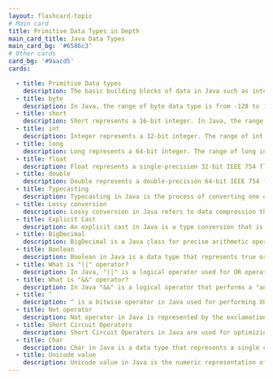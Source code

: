 ```yaml
---
layout: flashcard-topic
# Main card
title: Primitive Data Types in Depth
main_card_title: Java Data Types
main_card_bg: '#6586c3'
# Other cards
card_bg: '#9aacd5'
cards:

  - title: Primitive Data types 
    description: The basic building blocks of data in Java such as integers, booleans, and characters.
  - title: byte
    description: In Java, the range of byte data type is from -128 to 127. It is an 8-bit signed two's complement integer.
  - title: short
    description: Short represents a 16-bit integer. In Java, the range of a short data type is from -32,768 to 32,767 (inclusive).
  - title: int
    description: Integer represents a 32-bit integer. The range of int in Java is -2,147,483,648 to 2,147,483,647.
  - title: long
    description: Long represents a 64-bit integer. The range of long in Java is -9,223,372,036,854,775,808 to 9,223,372,036,854,775,807.
  - title: float
    description: Float represents a single-precision 32-bit IEEE 754 floating-point number. The range of a float in Java is approximately 3.4E-38 to 3.4E+38.
  - title: double
    description: Double represents a double-precision 64-bit IEEE 754 floating-point number. The range of a double in Java is approximately 4.9e-324 to 1.8e+308.
  - title: Typecasting
    description: Typecasting in Java is the process of converting one data type into another.
  - title: Lossy conversion
    description: Lossy conversion in Java refers to data compression that results in loss of information.
  - title: Explicit Cast
    description: An explicit cast in Java is a type conversion that is explicitly declared by the programmer.
  - title: BigDecimal
    description: BigDecimal is a Java class for precise arithmetic operations on very large or very small numbers.
  - title: Boolean
    description: Boolean in Java is a data type that represents true or false values.
  - title: What is "||" operator?
    description: In Java, "||" is a logical operator used for OR operations.
  - title: What is "&&" operator?
    description: In Java "&&" is a logical operator that performs a "and" operation between two boolean values.
  - title: ^
    description: ^ is a bitwise operator in Java used for performing XOR operations.
  - title: Not operator
    description: Not operator in Java is represented by the exclamation mark (!) and is used to negate a boolean value.
  - title: Short Circuit Operators
    description: Short Circuit Operators in Java are used for optimizing logical expressions and improving program efficiency.
  - title: Char
    description: Char in Java is a data type that represents a single character.
  - title: Unicode value
    description: Unicode value in Java is the numeric representation of a character.
---
```

